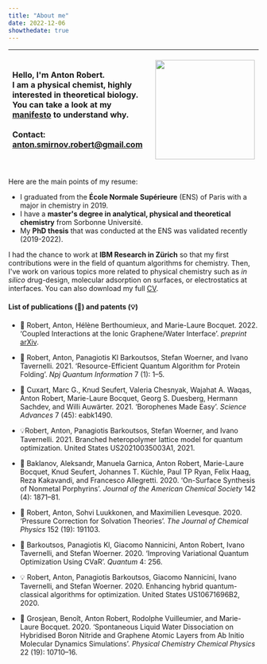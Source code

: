 ```yaml
---
title: "About me"
date: 2022-12-06
showthedate: true
---
```


|  <p align="left">   Hello, I'm Anton Robert. <br> I am a **physical chemist**, highly interested in **theoretical biology**. <br> You can take a look at my [manifesto](manifesto.md) to understand why. </b> <br> <br> **Contact**: [anton.smirnov.robert@gmail.com](About%20me.md) </p>   | <p align="left"><img src="http://localhost:1313/images/profil.png" height=200px /></p>     |
|  ---  |  --- |

Here are the main points of my resume: 
- I graduated from the **École Normale Supérieure** (ENS) of Paris with a major in chemistry in 2019.
- I have a **master's degree in analytical, physical and theoretical chemistry** from Sorbonne Université. 
- My **PhD thesis** that was conducted at the ENS was validated recently (2019-2022). 

I had the chance to work at **IBM Research in Zürich** so that my first contributions were in the field of quantum algorithms for chemistry. Then, I've work on various topics more related to physical chemistry such as *in silico* drug-design, molecular adsorption on surfaces, or electrostatics at interfaces. You can also download my full <a href="/images/cv_francais_09_22_no_hyperlink.pdf" >CV</a>. 



#### List of publications (📄) and patents (💡)

- 📄 Robert, Anton, Hélène Berthoumieux, and Marie-Laure Bocquet. 2022. ‘Coupled Interactions at the Ionic Graphene/Water Interface’. *preprint* [arXiv](https://doi.org/10.48550/arXiv.2204.0877). 

- 📄 Robert, Anton, Panagiotis Kl Barkoutsos, Stefan Woerner, and Ivano Tavernelli. 2021. ‘Resource-Efficient Quantum Algorithm for Protein Folding’. _Npj Quantum Information_ 7 (1): 1–5.

- 📄 Cuxart, Marc G., Knud Seufert, Valeria Chesnyak, Wajahat A. Waqas, Anton Robert, Marie-Laure Bocquet, Georg S. Duesberg, Hermann Sachdev, and Willi Auwärter. 2021. ‘Borophenes Made Easy’. _Science Advances_ 7 (45): eabk1490.

- 💡Robert, Anton, Panagiotis Barkoutsos, Stefan Woerner, and Ivano Tavernelli. 2021. Branched heteropolymer lattice model for quantum optimization. United States US20210035003A1, 2021. 

- 📄 Baklanov, Aleksandr, Manuela Garnica, Anton Robert, Marie-Laure Bocquet, Knud Seufert, Johannes T. Küchle, Paul TP Ryan, Felix Haag, Reza Kakavandi, and Francesco Allegretti. 2020. ‘On-Surface Synthesis of Nonmetal Porphyrins’. _Journal of the American Chemical Society_ 142 (4): 1871–81.

-  📄 Robert, Anton, Sohvi Luukkonen, and Maximilien Levesque. 2020. ‘Pressure Correction for Solvation Theories’. _The Journal of Chemical Physics_ 152 (19): 191103.

- 📄 Barkoutsos, Panagiotis Kl, Giacomo Nannicini, Anton Robert, Ivano Tavernelli, and Stefan Woerner. 2020. ‘Improving Variational Quantum Optimization Using CVaR’. _Quantum_ 4: 256.

- 💡 Robert, Anton, Panagiotis Barkoutsos, Giacomo Nannicini, Ivano Tavernelli, and Stefan Woerner. 2020. Enhancing hybrid quantum-classical algorithms for optimization. United States US10671696B2, 2020. 

-  📄 Grosjean, Benoît, Anton Robert, Rodolphe Vuilleumier, and Marie-Laure Bocquet. 2020. ‘Spontaneous Liquid Water Dissociation on Hybridised Boron Nitride and Graphene Atomic Layers from Ab Initio Molecular Dynamics Simulations’. _Physical Chemistry Chemical Physics_ 22 (19): 10710–16.




